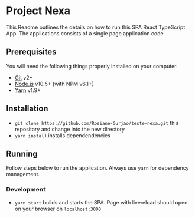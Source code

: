 # Project Nexa

This Readme outlines the details on how to run this SPA React TypeScript App.
The applications consists of a single page application code.

## Prerequisites

You will need the following things properly installed on your computer.

- [Git](http://git-scm.com/) v2+
- [Node.js](http://nodejs.org/) v10.5+ (with NPM v6.1+)
- [Yarn](https://yarnpkg.com) v1.9+

## Installation

- `git clone https://github.com/Rosiane-Gurjao/teste-nexa.git` this repository and change into the new directory
- `yarn install` installs dependendencies

## Running

Follow steps below to run the application. Always use `yarn` for dependency management.

### Development

- `yarn start` builds and starts the SPA. Page with livereload should open on your browser on `localhost:3000`

